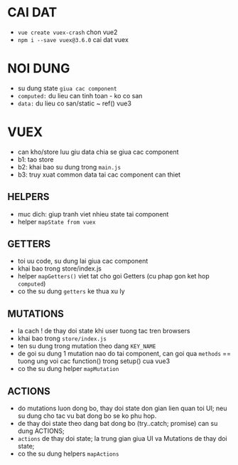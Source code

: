 # CAI DAT

- `vue create vuex-crash` chon vue2
- `npm i --save vuex@3.6.0` cai dat vuex

# NOI DUNG

- su dung state `giua cac component`
- `computed:` du lieu can tinh toan - ko co san
- `data:` du lieu co san/static ~ ref() vue3

# VUEX

- can kho/store luu giu data chia se giua cac component
- b1: tao store
- b2: khai bao su dung trong `main.js`
- b3: truy xuat common data tai cac component can thiet

## HELPERS

- muc dich: giup tranh viet nhieu state tai component
- helper `mapState from vuex`

## GETTERS

- toi uu code, su dung lai giua cac component
- khai bao trong store/index.js
- helper `mapGetters()` viet tat cho goi Getters (cu phap gon ket hop `computed`)
- co the su dung `getters` ke thua xu ly

## MUTATIONS

- la cach ! de thay doi state khi user tuong tac tren browsers
- khai bao trong `store/index.js`
- ten su dung trong mutation theo dang `KEY_NAME`
- de goi su dung 1 mutation nao do tai component, can goi qua `methods` == tuong ung voi cac function() trong setup() cua vue3
- co the su dung helper `mapMutation`

## ACTIONS

- do mutations luon dong bo, thay doi state don gian lien quan toi UI; neu su dung cho tac vu bat dong bo se ko phu hop.
- de thay doi state theo dang bat dong bo (try..catch; promise) can su dung ACTIONS;
- `actions` de thay doi state; la trung gian giua UI va Mutations de thay doi state;
- co the su dung helpers `mapActions`
